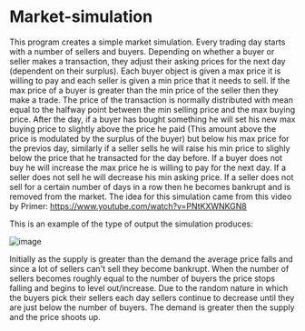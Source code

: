 # Market-simulation
This program creates a simple market simulation. Every trading day starts with a number of sellers and buyers. Depending on whether a buyer or seller makes a transaction, they adjust their asking prices for the next day (dependent on their surplus). Each buyer object is given a max price it is willing to pay and each seller is given a min price that it needs to sell. If the max price of a buyer is greater than the min price of the seller then they make a trade. The price of the transaction is normally distributed with mean equal to the halfway point between the min selling price and the max buying price. After the day, if a buyer has bought something he will set his new max buying price to slightly above the price he paid (This amount above the price is modulated by the surplus of the buyer) but below his max price for the previos day, similarly if a seller sells he will raise his min price to slighly below the price that he transacted for the day before. If a buyer does not buy he will increase the max price he is willing to pay for the next day. If a seller does not sell he will decrease his min asking price. If a seller does not sell for a certain number of days in a row then he becomes bankrupt and is removed from the market. The idea for this simulation came from this video by Primer: https://www.youtube.com/watch?v=PNtKXWNKGN8

This is an example of the type of output the simulation produces: 

![image](https://user-images.githubusercontent.com/91262171/135136594-5d93bdf9-2c30-444f-b1b7-253bb52960e9.png)


Initially as the supply is greater than the demand the average price falls and since a lot of sellers can't sell they become bankrupt. When the number of sellers becomes roughly equal to the number of buyers the price stops falling and begins to level out/increase. Due to the random nature in which the buyers pick their sellers each day sellers continue to decrease until they are just below the number of buyers. The demand is greater then the supply and the price shoots up.
